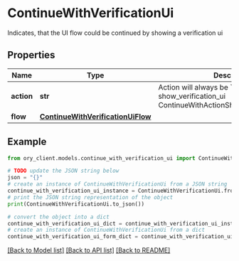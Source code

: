 # ContinueWithVerificationUi

Indicates, that the UI flow could be continued by showing a verification ui

## Properties

Name | Type | Description | Notes
------------ | ------------- | ------------- | -------------
**action** | **str** | Action will always be &#x60;show_verification_ui&#x60; show_verification_ui ContinueWithActionShowVerificationUIString | 
**flow** | [**ContinueWithVerificationUiFlow**](ContinueWithVerificationUiFlow.md) |  | 

## Example

```python
from ory_client.models.continue_with_verification_ui import ContinueWithVerificationUi

# TODO update the JSON string below
json = "{}"
# create an instance of ContinueWithVerificationUi from a JSON string
continue_with_verification_ui_instance = ContinueWithVerificationUi.from_json(json)
# print the JSON string representation of the object
print(ContinueWithVerificationUi.to_json())

# convert the object into a dict
continue_with_verification_ui_dict = continue_with_verification_ui_instance.to_dict()
# create an instance of ContinueWithVerificationUi from a dict
continue_with_verification_ui_form_dict = continue_with_verification_ui.from_dict(continue_with_verification_ui_dict)
```
[[Back to Model list]](../README.md#documentation-for-models) [[Back to API list]](../README.md#documentation-for-api-endpoints) [[Back to README]](../README.md)



